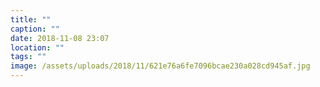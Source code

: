 ```yaml
---
title: ""
caption: ""
date: 2018-11-08 23:07
location: ""
tags: ""
image: /assets/uploads/2018/11/621e76a6fe7096bcae230a028cd945af.jpg
---
```

